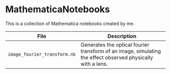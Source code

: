 # MathematicaNotebooks
This is a collection of Mathematica notebooks created by me.

| File                         | Description                                                                                                 |
|------------------------------|-------------------------------------------------------------------------------------------------------------|
| `image_fourier_transform.nb` | Generates the optical fourier transform of an image, simulating the effect observed physically with a lens. |
